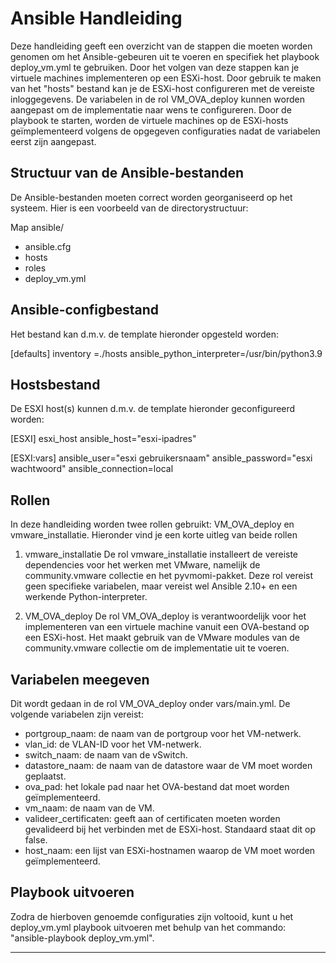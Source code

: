 # Ansible Handleiding

Deze handleiding geeft een overzicht van de stappen die moeten worden genomen om het Ansible-gebeuren uit te voeren en specifiek het playbook deploy_vm.yml te gebruiken. Door het volgen van deze stappen kan je virtuele machines implementeren op een ESXi-host. Door gebruik te maken van het "hosts" bestand kan je de ESXi-host configureren met de vereiste inloggegevens. De variabelen in de rol VM_OVA_deploy kunnen worden aangepast om de implementatie naar wens te configureren. Door de playbook te starten, worden de virtuele machines op de ESXi-hosts geïmplementeerd volgens de opgegeven configuraties nadat de variabelen eerst zijn aangepast.

## Structuur van de Ansible-bestanden
De Ansible-bestanden moeten correct worden georganiseerd op het systeem. Hier is een voorbeeld van de directorystructuur:

Map ansible/
* ansible.cfg
* hosts
* roles
* deploy_vm.yml

## Ansible-configbestand
Het bestand kan d.m.v. de template hieronder opgesteld worden:

[defaults]
inventory =./hosts
ansible_python_interpreter=/usr/bin/python3.9

## Hostsbestand
De ESXI host(s) kunnen d.m.v. de template hieronder geconfigureerd worden:

[ESXI]
esxi_host ansible_host="esxi-ipadres"

[ESXI:vars]
ansible_user="esxi gebruikersnaam"
ansible_password="esxi wachtwoord"
ansible_connection=local

## Rollen
In deze handleiding worden twee rollen gebruikt: VM_OVA_deploy en vmware_installatie. 
Hieronder vind je een korte uitleg van beide rollen

1) vmware_installatie
De rol vmware_installatie installeert de vereiste dependencies voor het werken met VMware, namelijk de community.vmware collectie en het pyvmomi-pakket. Deze rol vereist geen specifieke variabelen, maar vereist wel Ansible 2.10+ en een werkende Python-interpreter.

2) VM_OVA_deploy
De rol VM_OVA_deploy is verantwoordelijk voor het implementeren van een virtuele machine vanuit een OVA-bestand op een ESXi-host. Het maakt gebruik van de VMware modules van de community.vmware collectie om de implementatie uit te voeren. 

## Variabelen meegeven
Dit wordt gedaan in de rol VM_OVA_deploy onder vars/main.yml. De volgende variabelen zijn vereist:

* portgroup_naam: de naam van de portgroup voor het VM-netwerk.
* vlan_id: de VLAN-ID voor het VM-netwerk.
* switch_naam: de naam van de vSwitch.
* datastore_naam: de naam van de datastore waar de VM moet worden geplaatst.
* ova_pad: het lokale pad naar het OVA-bestand dat moet worden geïmplementeerd.
* vm_naam: de naam van de VM.
* valideer_certificaten: geeft aan of certificaten moeten worden gevalideerd bij het verbinden met de ESXi-host. Standaard staat dit op false.
* host_naam: een lijst van ESXi-hostnamen waarop de VM moet worden geïmplementeerd.

## Playbook uitvoeren
Zodra de hierboven genoemde configuraties zijn voltooid, kunt u het deploy_vm.yml playbook uitvoeren met behulp van het commando: "ansible-playbook deploy_vm.yml".
***
